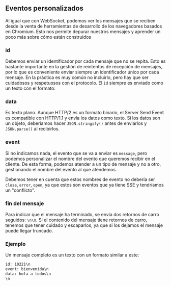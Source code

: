 ## Eventos personalizados

Al igual que con WebSocket, podemos ver los mensajes que se reciben desde la venta de herramientas de desarrollo de
los navegadores basados en Chromium. Esto nos permite depurar nuestros mensajes y aprender un poco más sobre cómo están
construidos

### id

Debemos enviar un identificador por cada mensaje que no se repita. Esto es bastante importante en la gestión
de reintentos de recepción de mensajes, por lo que es conveniente enviar siempre un identificador único por cada
mensaje. En la práctica es muy común no incluirlo, pero hay que ser cuidadosos y respetuosos con el protocolo. El
`id` siempre es enviado como un texto con el formato:

### data

Es texto plano. Aunque HTTP/2 es un formato binario, el Server Send Event es compatible con HTTP/1.1 y envía los datos
como texto. Si los datos son un objeto, deberíamos hacer `JSON.stringify()` antes de enviarlos y `JSON.parse()` al
recibirlos.

### event

Si no indicamos nada, el evento que se va a enviar es `message`, pero podemos personalizar el nombre del evento que
queremos recibir en el cliente. De esta forma, podemos atender a un tipo de mensaje y no a otro, gestionando el nombre
del evento al que atendemos.

Debemos tener en cuenta que estos nombres de evento no debería ser `close`, `error`, `open`, ya que estos son eventos
que ya tiene SSE y tendríamos un "conflicto".

### fin del mensaje

Para indicar que el mensaje ha terminado, se envía dos retornos de carro seguidos: `\n\n`. Si el
contenido del mensaje tiene retornos de carro, tenemos que tener cuidado y escaparlos, ya que si los dejamos el
mensaje puede llegar truncado.

### Ejemplo

Un mensaje completo es un texto con un formato similar a este:

```txt
id: 10221\n
event: bienvenida\n
data: hola a todos\n
\n
```